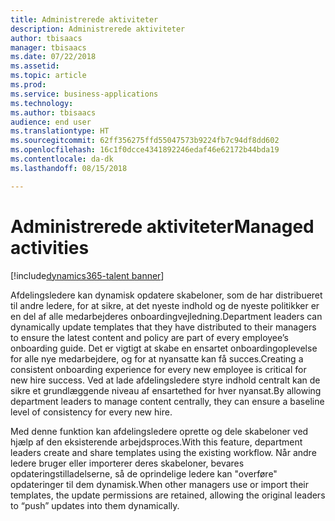 ```yaml
---
title: Administrerede aktiviteter
description: Administrerede aktiviteter
author: tbisaacs
manager: tbisaacs
ms.date: 07/22/2018
ms.assetid: 
ms.topic: article
ms.prod: 
ms.service: business-applications
ms.technology: 
ms.author: tbisaacs
audience: end user
ms.translationtype: HT
ms.sourcegitcommit: 62ff356275ffd55047573b9224fb7c94df8dd602
ms.openlocfilehash: 16c1f0dcce4341892246edaf46e62172b44bda19
ms.contentlocale: da-dk
ms.lasthandoff: 08/15/2018

---
```

#  <a name="managed-activities"></a><span data-ttu-id="c67ca-103">Administrerede aktiviteter</span><span class="sxs-lookup"><span data-stu-id="c67ca-103">Managed activities</span></span>

[!include[dynamics365-talent banner](../../includes/dynamics365-talent.md)]



<span data-ttu-id="c67ca-104">Afdelingsledere kan dynamisk opdatere skabeloner, som de har distribueret til andre ledere, for at sikre, at det nyeste indhold og de nyeste politikker er en del af alle medarbejderes onboardingvejledning.</span><span class="sxs-lookup"><span data-stu-id="c67ca-104">Department leaders can dynamically update templates that they have distributed to their managers to ensure the latest content and policy are part of every employee’s onboarding guide.</span></span> <span data-ttu-id="c67ca-105">Det er vigtigt at skabe en ensartet onboardingoplevelse for alle nye medarbejdere, og for at nyansatte kan få succes.</span><span class="sxs-lookup"><span data-stu-id="c67ca-105">Creating a consistent onboarding experience for every new employee is critical for new hire success.</span></span> <span data-ttu-id="c67ca-106">Ved at lade afdelingsledere styre indhold centralt kan de sikre et grundlæggende niveau af ensartethed for hver nyansat.</span><span class="sxs-lookup"><span data-stu-id="c67ca-106">By allowing department leaders to manage content centrally, they can ensure a baseline level of consistency for every new hire.</span></span> 

<span data-ttu-id="c67ca-107">Med denne funktion kan afdelingsledere oprette og dele skabeloner ved hjælp af den eksisterende arbejdsproces.</span><span class="sxs-lookup"><span data-stu-id="c67ca-107">With this feature, department leaders create and share templates using the existing workflow.</span></span> <span data-ttu-id="c67ca-108">Når andre ledere bruger eller importerer deres skabeloner, bevares opdateringstilladelserne, så de oprindelige ledere kan "overføre" opdateringer til dem dynamisk.</span><span class="sxs-lookup"><span data-stu-id="c67ca-108">When other managers use or import their templates, the update permissions are retained, allowing the original leaders to “push” updates into them dynamically.</span></span>

<!--
## Who uses this feature
Department leaders and managers of managers.
## License required
Talent license 
## Development status
In development
## Target timeframe
Public Preview: July
-->

